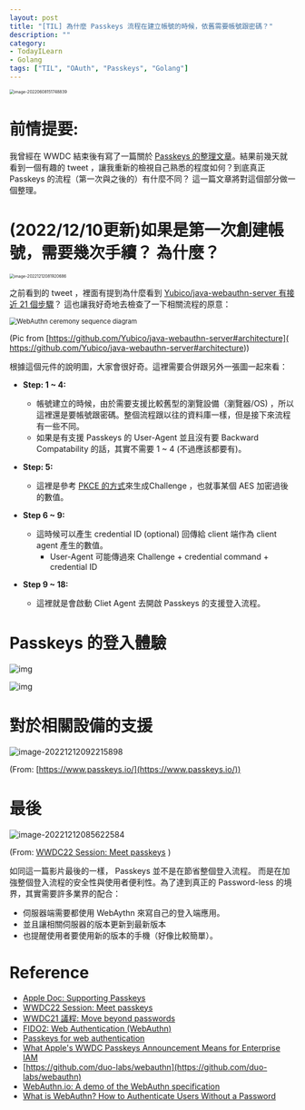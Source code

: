 ```yaml
---
layout: post
title: "[TIL] 為什麼 Passkeys 流程在建立帳號的時候，依舊需要帳號跟密碼？"
description: ""
category: 
- TodayILearn
- Golang
tags: ["TIL", "OAuth", "Passkeys", "Golang"]
---
```


<img src="../images/2021/image-20220608151748839.png" alt="image-20220608151748839" style="zoom:50%;" />



# 前情提要:

我曾經在 WWDC 結束後有寫了一篇關於 [Passkeys 的整理文章](https://www.evanlin.com/til-apple-passkeys/)。結果前幾天就看到一個有趣的 tweet ，讓我重新的檢視自己熟悉的程度如何？到底真正 Passkeys 的流程（第一次與之後的）有什麼不同？ 這一篇文章將對這個部分做一個整理。



# (2022/12/10更新)如果是第一次創建帳號，需要幾次手續？ 為什麼？

<img src="../images/2022/image-20221212081920686.png" alt="image-20221212081920686" style="zoom:50%;" />

之前看到的 tweet ，裡面有提到為什麼看到 [Yubico/java-webauthn-server 有接近 21 個步驟](https://github.com/Yubico/java-webauthn-server#architecture)？ 這也讓我好奇地去檢查了一下相關流程的原意：

<img src="../images/2022/demo-sequence-diagram.svg" alt="WebAuthn ceremony sequence diagram" style="zoom:80%;" />

(Pic from [https://github.com/Yubico/java-webauthn-server#architecture]( https://github.com/Yubico/java-webauthn-server#architecture))

根據這個元件的說明圖，大家會很好奇。這裡需要合併跟另外一張圖一起來看：

- **Step: 1 ~ 4:** 
  - 帳號建立的時候，由於需要支援比較舊型的瀏覽設備（瀏覽器/OS) ，所以這裡還是要帳號跟密碼。整個流程跟以往的資料庫一樣，但是接下來流程有一些不同。
  - 如果是有支援 Passkeys 的 User-Agent 並且沒有要 Backward Compatability 的話，其實不需要 1 ~ 4 (不過應該都要有)。
- **Step: 5:**
  - 這裡是參考 [PKCE 的方式](https://www.evanlin.com/go-oauth-pkce/)來生成Challenge ，也就事某個 AES 加密過後的數值。
- **Step 6 ~ 9:**
  - 這時候可以產生 credential ID (optional) 回傳給 client 端作為 client agent 產生的數值。
    - User-Agent 可能傳過來 Challenge + credential command + credential ID

- **Step 9 ~ 18:**
  - 這裡就是會啟動 Cliet Agent 去開啟 Passkeys 的支援登入流程。






# Passkeys 的登入體驗

![img](../images/2022/626bb73342428b103f9762fc_Frame2_4.svg)

![img](../images/2022/626b91ad953301480820e9d3_Frame2_2.svg)

# 對於相關設備的支援

![image-20221212092215898](../images/2022/image-20221212092215898.png)

(From: [https://www.passkeys.io/](https://www.passkeys.io/))



# 最後

![image-20221212085622584](../images/2022/image-20221212085622584.png)

(From: [WWDC22 Session: Meet passkeys](https://developer.apple.com/videos/play/wwdc2022/10092/) )

如同這一篇影片最後的一樣， Passkeys 並不是在節省整個登入流程。 而是在加強整個登入流程的安全性與使用者便利性。為了達到真正的 Password-less 的境界，其實需要許多業界的配合：

- 伺服器端需要都使用 WebAythn 來寫自己的登入端應用。
- 並且讓相關伺服器的版本更新到最新版本
- 也提醒使用者要使用新的版本的手機（好像比較簡單）。

# Reference

-  [Apple Doc: Supporting Passkeys](https://developer.apple.com/documentation/authenticationservices/public-private_key_authentication/supporting_passkeys)
-  [WWDC22 Session: Meet passkeys](https://developer.apple.com/videos/play/wwdc2022/10092/)
-   [WWDC21 議程: Move beyond passwords](https://developer.apple.com/videos/play/wwdc2021/10106/)
-  [FIDO2: Web Authentication (WebAuthn)](https://fidoalliance.org/fido2-2/fido2-web-authentication-webauthn/)
-  [Passkeys for web authentication](https://www.hanko.io/blog/passkeys-part-1)
-  [What Apple's WWDC Passkeys Announcement Means for Enterprise IAM](https://blog.hypr.com/what-apples-wwdc-passkeys-announcement-means-for-enterprise-iam)
-  [https://github.com/duo-labs/webauthn](https://github.com/duo-labs/webauthn)
- [WebAuthn.io: A demo of the WebAuthn specification](https://webauthn.io/)
- [What is WebAuthn? How to Authenticate Users Without a Password](https://www.freecodecamp.org/news/intro-to-webauthn/)





